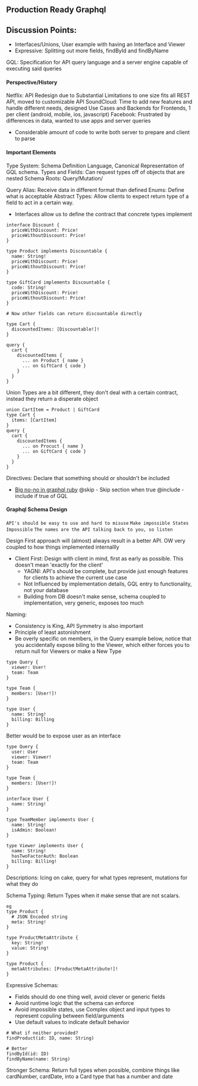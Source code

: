## Production Ready Graphql

Discussion Points:
 - 
 - Interfaces/Unions, User example with having an Interface and Viewer
 - Expressive: Splitting out more fields, findById and findByName
 

GQL: Specification for API query language and a server engine capable of executing said queries

#### Perspective/History

Netflix: API Redesign due to Substantial Limitations to one size fits all REST API, moved to customizable API
SoundCloud: Time to add new features and handle different needs, designed Use Cases and Backends for Frontends, 1 per client (android, mobile, ios, javascript)
Facebook: Frustrated by differences in data, wanted to use apps and server queries
  - Considerable amount of code to write both server to prepare and client to parse
  
#### Important Elements
Type System: Schema Definition Language, Canonical Representation of GQL schema.
Types and Fields: Can request types off of objects that are nested
Schema Roots: Query/Mutation/

Query Alias: Receive data in different format than defined
Enums: Define what is acceptable
Abstract Types: Allow clients to expect return type of a field to act in a certain way.
 - Interfaces allow us to define the contract that concrete types implement
 
```
interface Discount {
  priceWithDiscount: Price!
  priceWithoutDiscount: Price!
}

type Product implements Discountable {
  name: String!
  priceWithDiscount: Price!
  priceWithoutDiscount: Price!  
}

type GiftCard implements Discountable {
  code: String!
  priceWithDiscount: Price!
  priceWithoutDiscount: Price!  
}

# Now other fields can return discountable directly

type Cart {
  discountedItems: [Discountable!]!
}

query {
  cart {
    discountedItems {
      ... on Product { name }
      ... on GiftCard { code }
    }
  }
}
```

Union Types are a bit different, they don't deal with a certain contract, instead they return a disperate object

```
union CartItem = Product | GiftCard
type Cart {
  items: [CartItem]
}
query {
  cart {
    discountedItems {
      ... on Procuct { name }
      ... on GiftCard { code }
    }
  }
}
```

Directives: Declare that something should or shouldn't be included
 - [Big no-no in graphql ruby](https://graphql-ruby.org/type_definitions/directives)
 @skip - Skip section when true
 @include - include if true of GQL

#### Graphql Schema Design

`API's should be easy to use and hard to misuse`
`Make impossible States Impossible`
`The names are the API talking back to you, so listen`

Design First approach will (almost) always result in a better API.  OW very coupled to how things implemented internallly
 - Client First: Design with client in mind, first as early as possible.  This doesn't mean 'exactly for the client'
   - YAGNI: API's should be complete, but provide just enough features for clients to achieve the current use case
   - Not Influenced by implementation details, GQL entry to functionality, not your database
   - Building from DB doesn't make sense, schema coupled to implementation, very generic, exposes too much

Naming: 
 - Consistency is King, API Symmetry is also important
 - Principle of least astonishment
 - Be overly specific on members, in the Query example below, notice that you accidentally expose biling to the Viewer, which either forces you to return null for Viewers or make a New Type
 
```
type Query {
  viewer: User!
  team: Team
}

type Team {
  members: [User!]!
}

type User {
  name: String!
  billing: Billing
}
```

Better would be to expose user as an interface

```
type Query {
  user: User
  viewer: Viewer!
  team: Team
}

type Team {
  members: [User!]!
}

interface User {
  name: String!
}

type TeamMember implements User {
  name: String!
  isAdmin: Boolean!
}

type Viewer implements User {
  name: String!
  hasTwoFactorAuth: Boolean
  billing: Billing!
}
```

Descriptions: Icing on cake, query for what types represent, mutations for what they do

Schema Typing: Return Types when it make sense that are not scalars. 

```
eg 
type Product {
  # JSON Encoded string
  meta: String!
}

type ProductMetaAttribute {
  key: String!
  value: String!
}

type Product {
  metaAttributes: [ProductMetaAttribute!]!
}
```

Expressive Schemas:
 - Fields should do one thing well, avoid clever or generic fields
 - Avoid runtime logic that the schema can enforce
 - Avoid impossible states, use Complex object and input types to represent copuling between field/arguments
 - Use default values to indicate default behavior
  
 
```
# What if neither provided? 
findProduct(id: ID, name: String)

# Better
findById(id: ID)
findByName(name: String)
```

Stronger Schema:  Return full types when possible, combine things like cardNumber, cardDate, into a Card type that has a number and date
  